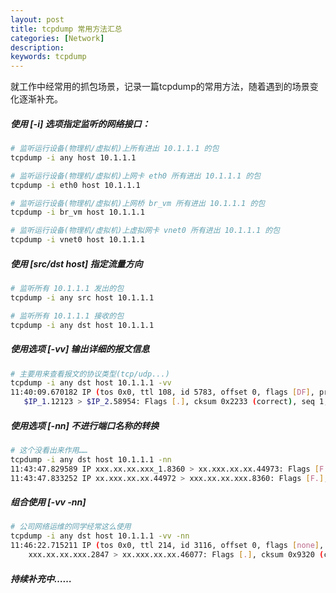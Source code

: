 ```yaml
---
layout: post
title: tcpdump 常用方法汇总
categories: [Network]
description: 
keywords: tcpdump
---
```


就工作中经常用的抓包场景，记录一篇tcpdump的常用方法，随着遇到的场景变化逐渐补充。

##### 使用 [-i] 选项指定监听的网络接口：

```sh
# 监听运行设备(物理机/虚拟机)上所有进出 10.1.1.1 的包
tcpdump -i any host 10.1.1.1

# 监听运行设备(物理机/虚拟机)上网卡 eth0 所有进出 10.1.1.1 的包
tcpdump -i eth0 host 10.1.1.1

# 监听运行设备(物理机/虚拟机)上网桥 br_vm 所有进出 10.1.1.1 的包
tcpdump -i br_vm host 10.1.1.1

# 监听运行设备(物理机/虚拟机)上虚拟网卡 vnet0 所有进出 10.1.1.1 的包
tcpdump -i vnet0 host 10.1.1.1
```


##### 使用 [src/dst host] 指定流量方向

```sh
# 监听所有 10.1.1.1 发出的包
tcpdump -i any src host 10.1.1.1

# 监听所有 10.1.1.1 接收的包
tcpdump -i any dst host 10.1.1.1
```


##### 使用选项 [-vv] 输出详细的报文信息

```sh
# 主要用来查看报文的协议类型(tcp/udp...)
tcpdump -i any dst host 10.1.1.1 -vv
11:40:09.670182 IP (tos 0x0, ttl 108, id 5783, offset 0, flags [DF], proto TCP (6), length 40)
   $IP_1.12123 > $IP_2.58954: Flags [.], cksum 0x2233 (correct), seq 1, ack 1, win 65345, length 0
```

##### 使用选项 [-nn] 不进行端口名称的转换

```sh
# 这个没看出来作用……
tcpdump -i any dst host 10.1.1.1 -nn
11:43:47.829589 IP xxx.xx.xx.xxx_1.8360 > xx.xxx.xx.xx.44973: Flags [F.], seq 1, ack 1, win 122, options [nop,nop,TS val 691063383 ecr 319773296], length 0
11:43:47.833252 IP xx.xxx.xx.xx.44972 > xxx.xx.xx.xxx.8360: Flags [F.], seq 3525839232, ack 3704528140, win 4096, options [nop,nop,TS val 319773297 ecr 691032403], length 0
```

##### 组合使用 [-vv -nn]

```sh
# 公司网络运维的同学经常这么使用
tcpdump -i any dst host 10.1.1.1 -vv -nn
11:46:22.715211 IP (tos 0x0, ttl 214, id 3116, offset 0, flags [none], proto TCP (6), length 52)
    xxx.xx.xx.xxx.2847 > xx.xxx.xx.xx.46077: Flags [.], cksum 0x9320 (correct), seq 4, ack 28, win 65211, options [nop,nop,TS val 863567 ecr 691217938], length 0
```

##### 持续补充中……
